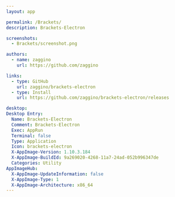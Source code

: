 ```yaml
---
layout: app

permalink: /Brackets/
description: Brackets-Electron

screenshots:
  - Brackets/screenshot.png

authors:
  - name: zaggino
    url: https://github.com/zaggino

links:
  - type: GitHub
    url: zaggino/brackets-electron
  - type: Install
    url: https://github.com/zaggino/brackets-electron/releases

desktop:
Desktop Entry:
  Name: Brackets-Electron
  Comment: Brackets-Electron
  Exec: AppRun
  Terminal: false
  Type: Application
  Icon: brackets-electron
  X-AppImage-Version: 1.10.3.184
  X-AppImage-BuildId: 9a269020-4268-11a7-24ad-052b996347de
  Categories: Utility
AppImageHub:
  X-AppImage-UpdateInformation: false
  X-AppImage-Type: 1
  X-AppImage-Architecture: x86_64
---
```


